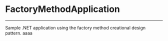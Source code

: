 # FactoryMethodApplication
*****
Sample .NET application using the factory method creational design pattern.
aaaa
